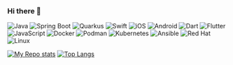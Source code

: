 ### Hi there 👋

![Java](https://img.shields.io/static/v1?label=%20&message=Java&color=f5dd3a&logoColor=000000&style=for-the-badge&logo=OpenJDK)
![Spring Boot](https://img.shields.io/static/v1?label=%20&message=Spring%20Boot&color=6DB33F&logoColor=ffffff&style=for-the-badge&logo=Spring%20Boot)
![Quarkus](https://img.shields.io/static/v1?label=%20&message=Quarkus&color=4695EB&logoColor=ffffff&style=for-the-badge&logo=Quarkus)
![Swift](https://img.shields.io/static/v1?label=%20&message=Swift&color=F05138&logoColor=ffffff&style=for-the-badge&logo=Swift)
![iOS](https://img.shields.io/static/v1?label=%20&message=iOS&color=000000&logoColor=ffffff&style=for-the-badge&logo=iOS)
![Android](https://img.shields.io/static/v1?label=%20&message=Android&color=3DDC84&logoColor=ffffff&style=for-the-badge&logo=Android)
![Dart](https://img.shields.io/static/v1?label=%20&message=Dart&color=0175C2&style=for-the-badge&logo=Dart)
![Flutter](https://img.shields.io/static/v1?label=%20&message=Flutter&color=02569B&style=for-the-badge&logo=Flutter)
![JavaScript](https://img.shields.io/static/v1?label=%20&message=JavaScript&color=F7DF1E&logoColor=000000&style=for-the-badge&logo=JavaScript)
![Docker](https://img.shields.io/static/v1?label=%20&message=Docker&color=2496ED&logoColor=ffffff&style=for-the-badge&logo=Docker)
![Podman](https://img.shields.io/static/v1?label=%20&message=Podman&color=892CA0&logoColor=ffffff&style=for-the-badge&logo=Podman)
![Kubernetes](https://img.shields.io/static/v1?label=%20&message=Kubernetes&color=326CE5&logoColor=ffffff&style=for-the-badge&logo=Kubernetes)
![Ansible](https://img.shields.io/static/v1?label=%20&message=Ansible&color=EE0000&logoColor=ffffff&style=for-the-badge&logo=Ansible)
![Red Hat](https://img.shields.io/static/v1?label=%20&message=Red%20Hat&color=EE0000&logoColor=ffffff&style=for-the-badge&logo=Red%20Hat)
![Linux](https://img.shields.io/static/v1?label=%20&message=Linux&color=FCC624&logoColor=000000&style=for-the-badge&logo=Linux)

<!--
**JSWilProf/jswilprof** is a ✨ _special_ ✨ repository because its `README.md` (this file) appears on your GitHub profile.

Here are some ideas to get you started:

- 🔭 I’m currently working on ...
- 🌱 I’m currently learning ...
- 👯 I’m looking to collaborate on ...
- 🤔 I’m looking for help with ...
- 💬 Ask me about ...
- 📫 How to reach me: ...
- 😄 Pronouns: ...
- ⚡ Fun fact: ...
-->
[![My Repo stats](https://github-readme-stats.vercel.app/api?username=jswilprof&show_icons=true)](https://github.com/jswilprof)
[![Top Langs](https://github-readme-stats.vercel.app/api/top-langs/?username=jswilprof)](https://github.com/jswilprof)
